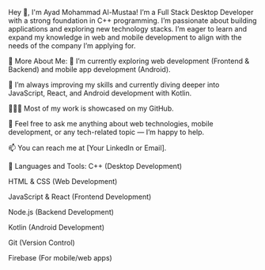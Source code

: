 
Hey 👋, I'm Ayad Mohammad Al-Mustaa!
I’m a Full Stack Desktop Developer with a strong foundation in C++ programming. I’m passionate about building applications and exploring new technology stacks. I’m eager to learn and expand my knowledge in web and mobile development to align with the needs of the company I’m applying for.

🧐 More About Me:
🔭 I’m currently exploring web development (Frontend & Backend) and mobile app development (Android).

🌱 I’m always improving my skills and currently diving deeper into JavaScript, React, and Android development with Kotlin.

👨🏻‍💻 Most of my work is showcased on my GitHub.

💬 Feel free to ask me anything about web technologies, mobile development, or any tech-related topic — I’m happy to help.

📫 You can reach me at [Your LinkedIn or Email].

🔨 Languages and Tools:
C++ (Desktop Development)

HTML & CSS (Web Development)

JavaScript & React (Frontend Development)

Node.js (Backend Development)

Kotlin (Android Development)

Git (Version Control)

Firebase (For mobile/web apps)

